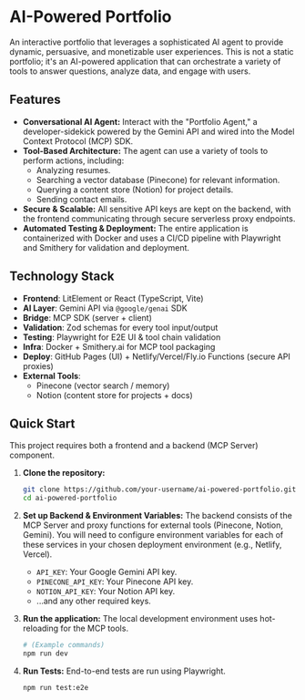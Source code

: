 # AI-Powered Portfolio

An interactive portfolio that leverages a sophisticated AI agent to provide dynamic, persuasive, and monetizable user experiences. This is not a static portfolio; it's an AI-powered application that can orchestrate a variety of tools to answer questions, analyze data, and engage with users.

## Features

-   **Conversational AI Agent:** Interact with the "Portfolio Agent," a developer-sidekick powered by the Gemini API and wired into the Model Context Protocol (MCP) SDK.
-   **Tool-Based Architecture:** The agent can use a variety of tools to perform actions, including:
    -   Analyzing resumes.
    -   Searching a vector database (Pinecone) for relevant information.
    -   Querying a content store (Notion) for project details.
    -   Sending contact emails.
-   **Secure & Scalable:** All sensitive API keys are kept on the backend, with the frontend communicating through secure serverless proxy endpoints.
-   **Automated Testing & Deployment:** The entire application is containerized with Docker and uses a CI/CD pipeline with Playwright and Smithery for validation and deployment.

## Technology Stack

-   **Frontend**: LitElement or React (TypeScript, Vite)
-   **AI Layer**: Gemini API via `@google/genai` SDK
-   **Bridge**: MCP SDK (server + client)
-   **Validation**: Zod schemas for every tool input/output
-   **Testing**: Playwright for E2E UI & tool chain validation
-   **Infra**: Docker + Smithery.ai for MCP tool packaging
-   **Deploy**: GitHub Pages (UI) + Netlify/Vercel/Fly.io Functions (secure API proxies)
-   **External Tools**:
    -   Pinecone (vector search / memory)
    -   Notion (content store for projects + docs)

## Quick Start

This project requires both a frontend and a backend (MCP Server) component.

1.  **Clone the repository:**
    ```bash
    git clone https://github.com/your-username/ai-powered-portfolio.git
    cd ai-powered-portfolio
    ```

2.  **Set up Backend & Environment Variables:**
    The backend consists of the MCP Server and proxy functions for external tools (Pinecone, Notion, Gemini). You will need to configure environment variables for each of these services in your chosen deployment environment (e.g., Netlify, Vercel).
    -   `API_KEY`: Your Google Gemini API key.
    -   `PINECONE_API_KEY`: Your Pinecone API key.
    -   `NOTION_API_KEY`: Your Notion API key.
    -   ...and any other required keys.

3.  **Run the application:**
    The local development environment uses hot-reloading for the MCP tools.
    ```bash
    # (Example commands)
    npm run dev
    ```

4.  **Run Tests:**
    End-to-end tests are run using Playwright.
    ```bash
    npm run test:e2e
    ```

